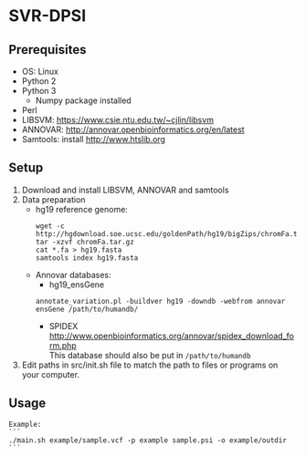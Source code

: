 # SVR-DPSI

## Prerequisites
- OS: Linux  
- Python 2  
- Python 3  
    - Numpy package installed
- Perl
- LIBSVM: https://www.csie.ntu.edu.tw/~cjlin/libsvm  
- ANNOVAR: http://annovar.openbioinformatics.org/en/latest  
- Samtools: install http://www.htslib.org  

## Setup
1. Download and install LIBSVM, ANNOVAR and samtools  
2. Data preparation
    - hg19 reference genome:  
        ```shell
        wget -c http://hgdownload.soe.ucsc.edu/goldenPath/hg19/bigZips/chromFa.tar.gz
        tar -xzvf chromFa.tar.gz
        cat *.fa > hg19.fasta 
        samtools index hg19.fasta
        ```
    - Annovar databases:  
        - hg19_ensGene  
        ```
        annotate_variation.pl -buildver hg19 -downdb -webfrom annovar ensGene /path/to/humandb/
        ```
        - SPIDEX  
        http://www.openbioinformatics.org/annovar/spidex_download_form.php  
        This database should also be put in `/path/to/humandb`
4. Edit paths in src/init.sh file to match the path to files or programs on your computer.  

## Usage  
    Example:
    ```
    ./main.sh example/sample.vcf -p example sample.psi -o example/outdir
    ```
